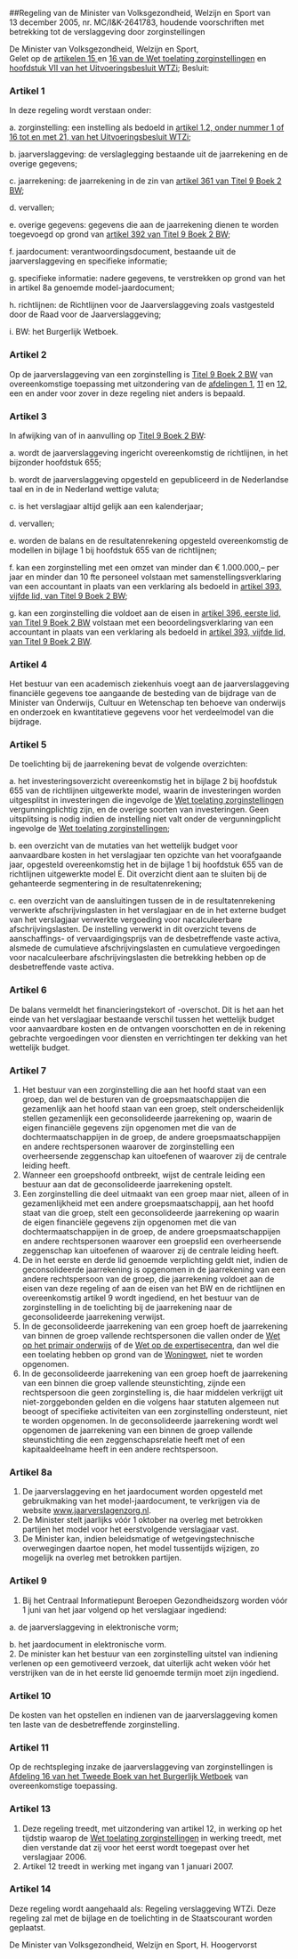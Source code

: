 <meta http-equiv='Content-Type' content='text/html; charset=utf-8' />

##Regeling van de Minister van Volksgezondheid, Welzijn en Sport van 13 december 2005, nr. MC/I&K-2641783, houdende voorschriften met betrekking tot de verslaggeving door zorginstellingen 

De Minister van Volksgezondheid, Welzijn en Sport,  
Gelet op de [artikelen 15 ](../../../../../wet/wet/toelating/zorginstellingen/BWBR0018906/README.md)en [16 van de Wet toelating zorginstellingen](../../../../../wet/wet/toelating/zorginstellingen/BWBR0018906/README.md) en [hoofdstuk VII van het Uitvoeringsbesluit WTZi](../../../../../AMvB/uitvoeringsbesluit/wtzi/BWBR0018983/README.md);
Besluit:    

### Artikel  1  

In deze regeling wordt verstaan onder: 

a. zorginstelling: een instelling als bedoeld in [artikel 1.2, onder nummer 1 of 16 tot en met 21, van het Uitvoeringsbesluit WTZi](../../../../../AMvB/uitvoeringsbesluit/wtzi/BWBR0018983/README.md);  

b. jaarverslaggeving: de verslaglegging bestaande uit de jaarrekening en de overige gegevens;  

c. jaarrekening: de jaarrekening in de zin van [artikel 361 van Titel 9 Boek 2 BW](../../../../../wet/burgerlijk/wetboek/boek/2/BWBR0003045/README.md);  

d. vervallen;  

e. overige gegevens: gegevens die aan de jaarrekening dienen te worden toegevoegd op grond van [artikel 392 van Titel 9 Boek 2 BW](../../../../../wet/burgerlijk/wetboek/boek/2/BWBR0003045/README.md);  

f. jaardocument: verantwoordingsdocument, bestaande uit de jaarverslaggeving en specifieke informatie;  

g. specifieke informatie: nadere gegevens, te verstrekken op grond van het in artikel 8a genoemde model-jaardocument;  

h. richtlijnen: de Richtlijnen voor de Jaarverslaggeving zoals vastgesteld door de Raad voor de Jaarverslaggeving;  

i. BW: het Burgerlijk Wetboek.   

### Artikel  2  

Op de jaarverslaggeving van een zorginstelling is [Titel 9 Boek 2 BW](../../../../../wet/burgerlijk/wetboek/boek/2/BWBR0003045/README.md) van overeenkomstige toepassing met uitzondering van de [afdelingen 1](../../../../../wet/burgerlijk/wetboek/boek/2/BWBR0003045/README.md), [11](../../../../../wet/burgerlijk/wetboek/boek/2/BWBR0003045/README.md) en [12](../../../../../wet/burgerlijk/wetboek/boek/2/BWBR0003045/README.md), een en ander voor zover in deze regeling niet anders is bepaald. 

### Artikel  3  

In afwijking van of in aanvulling op [Titel 9 Boek 2 BW](../../../../../wet/burgerlijk/wetboek/boek/2/BWBR0003045/README.md): 

a. wordt de jaarverslaggeving ingericht overeenkomstig de richtlijnen, in het bijzonder hoofdstuk 655;  

b. wordt de jaarverslaggeving opgesteld en gepubliceerd in de Nederlandse taal en in de in Nederland wettige valuta;  

c. is het verslagjaar altijd gelijk aan een kalenderjaar;  

d. vervallen;  

e. worden de balans en de resultatenrekening opgesteld overeenkomstig de modellen in bijlage 1 bij hoofdstuk 655 van de richtlijnen; 

f. kan een zorginstelling met een omzet van minder dan € 1.000.000,– per jaar en minder dan 10 fte personeel volstaan met samenstellingsverklaring van een accountant in plaats van een verklaring als bedoeld in [artikel 393, vijfde lid, van Titel 9 Boek 2 BW](../../../../../wet/burgerlijk/wetboek/boek/2/BWBR0003045/README.md);  

g. kan een zorginstelling die voldoet aan de eisen in [artikel 396, eerste lid, van Titel 9 Boek 2 BW](../../../../../wet/burgerlijk/wetboek/boek/2/BWBR0003045/README.md) volstaan met een beoordelingsverklaring van een accountant in plaats van een verklaring als bedoeld in [artikel 393, vijfde lid, van Titel 9 Boek 2 BW](../../../../../wet/burgerlijk/wetboek/boek/2/BWBR0003045/README.md).   

### Artikel  4  

Het bestuur van een academisch ziekenhuis voegt aan de jaarverslaggeving financiële gegevens toe aangaande de besteding van de bijdrage van de Minister van Onderwijs, Cultuur en Wetenschap ten behoeve van onderwijs en onderzoek en kwantitatieve gegevens voor het verdeelmodel van die bijdrage. 

### Artikel  5  

De toelichting bij de jaarrekening bevat de volgende overzichten: 

a. het investeringsoverzicht overeenkomstig het in bijlage 2 bij hoofdstuk 655 van de richtlijnen uitgewerkte model, waarin de investeringen worden uitgesplitst in investeringen die ingevolge de [Wet toelating zorginstellingen](../../../../../wet/wet/toelating/zorginstellingen/BWBR0018906/README.md) vergunningplichtig zijn, en de overige soorten van investeringen. Geen uitsplitsing is nodig indien de instelling niet valt onder de vergunningplicht ingevolge de [Wet toelating zorginstellingen](../../../../../wet/wet/toelating/zorginstellingen/BWBR0018906/README.md);  

b. een overzicht van de mutaties van het wettelijk budget voor aanvaardbare kosten in het verslagjaar ten opzichte van het voorafgaande jaar, opgesteld overeenkomstig het in de bijlage 1 bij hoofdstuk 655 van de richtlijnen uitgewerkte model E. Dit overzicht dient aan te sluiten bij de gehanteerde segmentering in de resultatenrekening;  

c. een overzicht van de aansluitingen tussen de in de resultatenrekening verwerkte afschrijvingslasten in het verslagjaar en de in het externe budget van het verslagjaar verwerkte vergoeding voor nacalculeerbare afschrijvingslasten. De instelling verwerkt in dit overzicht tevens de aanschaffings- of vervaardigingsprijs van de desbetreffende vaste activa, alsmede de cumulatieve afschrijvingslasten en cumulatieve vergoedingen voor nacalculeerbare afschrijvingslasten die betrekking hebben op de desbetreffende vaste activa.  

### Artikel  6  

De balans vermeldt het financieringstekort of -overschot. Dit is het aan het einde van het verslagjaar bestaande verschil tussen het wettelijk budget voor aanvaardbare kosten en de ontvangen voorschotten en de in rekening gebrachte vergoedingen voor diensten en verrichtingen ter dekking van het wettelijk budget.

### Artikel  7  

1.  Het bestuur van een zorginstelling die aan het hoofd staat van een groep, dan wel de besturen van de groepsmaatschappijen die gezamenlijk aan het hoofd staan van een groep, stelt onderscheidenlijk stellen gezamenlijk een geconsolideerde jaarrekening op, waarin de eigen financiële gegevens zijn opgenomen met die van de dochtermaatschappijen in de groep, de andere groepsmaatschappijen en andere rechtspersonen waarover de zorginstelling een overheersende zeggenschap kan uitoefenen of waarover zij de centrale leiding heeft.   
2.  Wanneer een groepshoofd ontbreekt, wijst de centrale leiding een bestuur aan dat de geconsolideerde jaarrekening opstelt.   
3.  Een zorginstelling die deel uitmaakt van een groep maar niet, alleen of in gezamenlijkheid met een andere groepsmaatschappij, aan het hoofd staat van die groep, stelt een geconsolideerde jaarrekening op waarin de eigen financiële gegevens zijn opgenomen met die van dochtermaatschappijen in de groep, de andere groepsmaatschappijen en andere rechtspersonen waarover een groepslid een overheersende zeggenschap kan uitoefenen of waarover zij de centrale leiding heeft.  
4.  De in het eerste en derde lid genoemde verplichting geldt niet, indien de geconsolideerde jaarrekening is opgenomen in de jaarrekening van een andere rechtspersoon van de groep, die jaarrekening voldoet aan de eisen van deze regeling of aan de eisen van het BW en de richtlijnen en overeenkomstig artikel 9 wordt ingediend, en het bestuur van de zorginstelling in de toelichting bij de jaarrekening naar de geconsolideerde jaarrekening verwijst.  
5. In de geconsolideerde jaarrekening van een groep hoeft de jaarrekening van binnen de groep vallende rechtspersonen die vallen onder de [Wet op het primair onderwijs](../../../../../wet/wbo/BWBR0003420/README.md) of de [Wet op de expertisecentra](../../../../../wet/isovso/BWBR0003549/README.md), dan wel die een toelating hebben op grond van de [Woningwet](../../../../../wet/woningwet/BWBR0005181/README.md), niet te worden opgenomen. 
6.  In de geconsolideerde jaarrekening van een groep hoeft de jaarrekening van een binnen die groep vallende steunstichting, zijnde een rechtspersoon die geen zorginstelling is, die haar middelen verkrijgt uit niet-zorggebonden gelden en die volgens haar statuten algemeen nut beoogt of specifieke activiteiten van een zorginstelling ondersteunt, niet te worden opgenomen. In de geconsolideerde jaarrekening wordt wel opgenomen de jaarrekening van een binnen de groep vallende steunstichting die een zeggenschapsrelatie heeft met of een kapitaaldeelname heeft in een andere rechtspersoon.  

### Artikel 8a  

1. De jaarverslaggeving en het jaardocument worden opgesteld met gebruikmaking van het model-jaardocument, te verkrijgen via de website www.jaarverslagenzorg.nl.
2. De Minister stelt jaarlijks vóór 1 oktober na overleg met betrokken partijen het model voor het eerstvolgende verslagjaar vast.
3. De Minister kan, indien beleidsmatige of wetgevingstechnische overwegingen daartoe nopen, het model tussentijds wijzigen, zo mogelijk na overleg met betrokken partijen.

### Artikel  9  

1.  Bij het Centraal Informatiepunt Beroepen Gezondheidszorg worden vóór 1 juni van het jaar volgend op het verslagjaar ingediend: 

a. de jaarverslaggeving in elektronische vorm;  

b. het jaardocument in elektronische vorm.     
2.  De minister kan het bestuur van een zorginstelling uitstel van indiening verlenen op een gemotiveerd verzoek, dat uiterlijk acht weken vóór het verstrijken van de in het eerste lid genoemde termijn moet zijn ingediend.  

### Artikel  10  

De kosten van het opstellen en indienen van de jaarverslaggeving komen ten laste van de desbetreffende zorginstelling. 

### Artikel  11  

Op de rechtspleging inzake de jaarverslaggeving van zorginstellingen is [Afdeling 16 van het Tweede Boek van het Burgerlijk Wetboek](../../../../../wet/burgerlijk/wetboek/boek/2/BWBR0003045/README.md) van overeenkomstige toepassing. 

### Artikel  13  

1.  Deze regeling treedt, met uitzondering van artikel 12, in werking op het tijdstip waarop de [Wet toelating zorginstellingen](../../../../../wet/wet/toelating/zorginstellingen/BWBR0018906/README.md) in werking treedt, met dien verstande dat zij voor het eerst wordt toegepast over het verslagjaar 2006.   
2.  Artikel 12 treedt in werking met ingang van 1 januari 2007.  

### Artikel  14  

Deze regeling wordt aangehaald als: Regeling verslaggeving WTZi. 
Deze regeling zal met de bijlage en de toelichting in de Staatscourant worden geplaatst.  

De 
Minister van Volksgezondheid, Welzijn en Sport, 
H. Hoogervorst     
